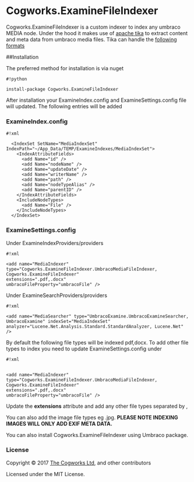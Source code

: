 # Cogworks.ExamineFileIndexer

Cogworks.ExamineFileIndexer is a custom indexer to index any umbraco MEDIA node. 
Under the hood it makes use of [apache tika](http://tika.apache.org/) to extract content and meta data from umbraco media files. 
Tika can handle the [following formats](http://tika.apache.org/1.2/formats.html)

##Installation

The preferred method for installation is via nuget 


```
#!python

install-package Cogworks.ExamineFileIndexer
```


After installation your ExamineIndex.config and ExamineSettings.config file will updated.  The following entries will be added

### ExamineIndex.config ###


```
#!xml

  <IndexSet SetName="MediaIndexSet" IndexPath="~/App_Data/TEMP/ExamineIndexes/MediaIndexSet">
    <IndexAttributeFields>
      <add Name="id" />
      <add Name="nodeName" />
      <add Name="updateDate" />
      <add Name="writerName" />
      <add Name="path" />
      <add Name="nodeTypeAlias" />
      <add Name="parentID" />
    </IndexAttributeFields>
    <IncludeNodeTypes>
      <add Name="File" />
    </IncludeNodeTypes>
  </IndexSet>

```
  
### ExamineSettings.config ###
Under ExamineIndexProviders/providers
 

```
#!xml

<add name="MediaIndexer" type="Cogworks.ExamineFileIndexer.UmbracoMediaFileIndexer, Cogworks.ExamineFileIndexer" 
extensions=".pdf,.docx" 
umbracoFileProperty="umbracoFile" />

```

Under ExamineSearchProviders/providers


```
#!xml

<add name="MediaSearcher" type="UmbracoExamine.UmbracoExamineSearcher, UmbracoExamine" indexSet="MediaIndexSet" 
analyzer="Lucene.Net.Analysis.Standard.StandardAnalyzer, Lucene.Net" />
```

By default the following file types will be indexed pdf,docx.  To add other file types to index you need to update ExamineSettings.config under


```
#!xml


<add name="MediaIndexer" type="Cogworks.ExamineFileIndexer.UmbracoMediaFileIndexer, Cogworks.ExamineFileIndexer" 
extensions=".pdf,.docx" 
umbracoFileProperty="umbracoFile" />
```


Update the **extensions** attribute and add any other file types separated by ,

You can also add the image file types eg .jpg. **PLEASE NOTE INDEXING IMAGES WILL ONLY ADD EXIF META DATA.**
 
You can also install Cogworks.ExamineFileIndexer using Umbraco package.
### License ###

Copyright &copy; 2017 [The Cogworks Ltd](http://www.thecogworks.com/), and other contributors

Licensed under the MIT License.
